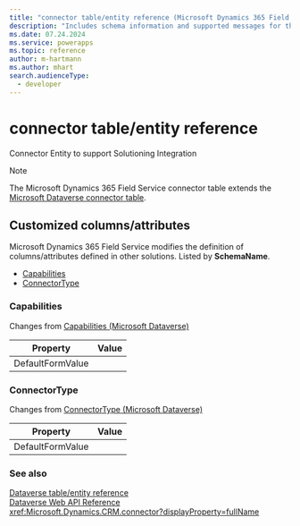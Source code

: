 ```yaml
---
title: "connector table/entity reference (Microsoft Dynamics 365 Field Service)"
description: "Includes schema information and supported messages for the connector table/entity with Microsoft Dynamics 365 Field Service."
ms.date: 07.24.2024
ms.service: powerapps
ms.topic: reference
author: m-hartmann
ms.author: mhart
search.audienceType: 
  - developer
---
```


# connector table/entity reference

Connector Entity to support Solutioning Integration

> [!NOTE]
> The Microsoft Dynamics 365 Field Service connector table extends the [Microsoft Dataverse connector table](/power-apps/developer/data-platform/reference/entities/connector).



## Customized columns/attributes

Microsoft Dynamics 365 Field Service modifies the definition of columns/attributes defined in other solutions. Listed by **SchemaName**.

- [Capabilities](#BKMK_Capabilities)
- [ConnectorType](#BKMK_ConnectorType)

### <a name="BKMK_Capabilities"></a> Capabilities

Changes from [Capabilities (Microsoft Dataverse)](/power-apps/developer/data-platform/reference/entities/connector#BKMK_Capabilities)

|Property|Value|
|---|---|
|DefaultFormValue||


### <a name="BKMK_ConnectorType"></a> ConnectorType

Changes from [ConnectorType (Microsoft Dataverse)](/power-apps/developer/data-platform/reference/entities/connector#BKMK_ConnectorType)

|Property|Value|
|---|---|
|DefaultFormValue||




### See also

[Dataverse table/entity reference](../about-entity-reference.md)  
[Dataverse Web API Reference](/power-apps/developer/data-platform/webapi/reference/about)   
<xref:Microsoft.Dynamics.CRM.connector?displayProperty=fullName>
